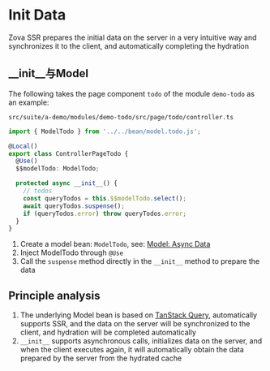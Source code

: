 # Init Data

Zova SSR prepares the initial data on the server in a very intuitive way and synchronizes it to the client, and automatically completing the hydration

## \_\_init\_\_与Model

The following takes the page component `todo` of the module `demo-todo` as an example:

`src/suite/a-demo/modules/demo-todo/src/page/todo/controller.ts`

```typescript
import { ModelTodo } from '../../bean/model.todo.js';

@Local()
export class ControllerPageTodo {
  @Use()
  $$modelTodo: ModelTodo;

  protected async __init__() {
    // todos
    const queryTodos = this.$$modelTodo.select();
    await queryTodos.suspense();
    if (queryTodos.error) throw queryTodos.error;
  }
}
```

1. Create a model bean: `ModelTodo`, see: [Model: Async Data](../model/async-data.md)
2. Inject ModelTodo through `@Use`
3. Call the `suspense` method directly in the `__init__` method to prepare the data

## Principle analysis

1. The underlying Model bean is based on [TanStack Query](../model/introduction.md), automatically supports SSR, and the data on the server will be synchronized to the client, and hydration will be completed automatically
2. `__init__` supports asynchronous calls, initializes data on the server, and when the client executes again, it will automatically obtain the data prepared by the server from the hydrated cache
